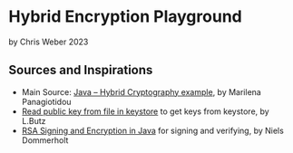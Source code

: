 # Hybrid Encryption Playground

by Chris Weber 2023

## Sources and Inspirations

- Main Source: [Java – Hybrid Cryptography example](https://mkyong.com/java/java-hybrid-cryptography-example/), by Marilena Panagiotidou
- [Read public key from file in keystore](https://stackoverflow.com/questions/26711731/read-public-key-from-file-in-keystore) to get keys from keystore, by L.Butz
- [RSA Signing and Encryption in Java](https://niels.nu/blog/2016/java-rsa) for signing and verifying, by Niels Dommerholt
